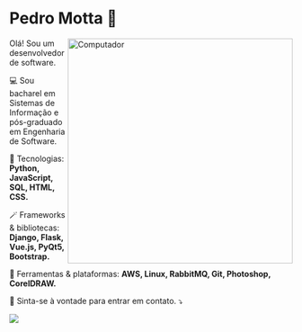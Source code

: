 # Pedro Motta 👋
<img src="https://raw.githubusercontent.com/MicaelliMedeiros/micaellimedeiros/master/image/computer-illustration.png" min-width="400px" max-width="400px" width="400px" align="right" alt="Computador">

<p align="left"> 
Olá! Sou um desenvolvedor de software.
</p>

<p align="left">
💻 Sou bacharel em Sistemas de Informação e pós-graduado em Engenharia de Software.
</p>

<p align="left">
  🦄 Tecnologias: <strong>Python, JavaScript, SQL, HTML, CSS.</strong>
</p>

<p align="left">
  🪄 Frameworks & bibliotecas: <strong>Django, Flask, Vue.js, PyQt5, Bootstrap.</strong>
</p>

<p align="left">
  💼 Ferramentas & plataformas: <strong>AWS, Linux, RabbitMQ, Git, Photoshop, CorelDRAW.</strong>
</p>

<p align="left">
  💌 Sinta-se à vontade para entrar em contato. ⤵️
</p>

<p align="left">
<a href="https://www.linkedin.com/in/xpedromotta/" alt="Linkedin">
  <img src="https://img.shields.io/badge/-Linkedin-0e76a8?style=for-the-badge&logo=Linkedin&logoColor=white&link=https://www.linkedin.com/in/xpedromotta/" /></a>
</p>
